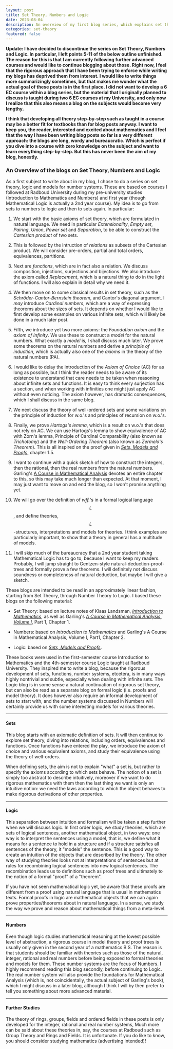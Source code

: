 ```yaml
---
layout: post
title: Set Theory, Numbers and Logic
date: 2023-08-04 
description: An overview of my first blog series, which explains set theory, numbers and some mathematical logic.
categories: set-theory
featured: false
---
```


**Update: I have decided to discontinue the series on Set Theory, Numbers and Logic. In particular, I left points 5-11 of the below outline unfinished. The reason for this is that I am currently following further advanced courses and would like to continue blogging about those. Right now, I feel that the rigorous approach that I have been trying to enforce while writing my blogs has deprived them from interest. I would like to write things more summarizingly sometimes, but that makes me wonder what the actual goal of these posts is in the first place. I did not want to develop a 6 EC course within a blog series, but the material that I originally planned to discuss is taught during two 6 EC courses at my University, and only now I realize that this also means a blog on the subjects would become very lengthy.**

**I think that developing all theory step-by-step such as taught in a course may be a better fit for textbooks than for blog posts anyway. I want to keep you, the reader, interested and excited about mathematics and I feel that the way I have been writing blog posts so far is a very different approach: the blogs are long, wordy and bureaucratic. Which is perfect if you dive into a course with zero knowledge on the subject and want to learn everything step-by-step. But this has never been the aim of my blog, honestly.**


### An Overview of the blogs on Set Theory, Numbers and Logic

As a first subject to write about in my blog, I chose to do a series on set theory, logic and models for number systems. These are based on courses I followed at Radboud University during my pre-university studies (Introduction to Mathematics and Numbers) and first year (though Mathematical Logic is actually a 2nd year course). My idea is to go from sets to numbers to logic and then to sets again. In particular:

 1. We start with the basic axioms of set theory, which are formulated in natural language. We need in particular *Extensionality*, *Empty set*, *Pairing*, *Union*, *Power set* and *Separation*, to be able to construct the *Cartesian product* of two sets.

 2. This is followed by the intruction of *relations* as subsets of the Cartesian product. We will consider pre-orders, partial and total orders, equivalences, partitions.

 3. Next are *functions*, which are in fact also a relation. We discuss composition, injections, surjections and bijections. We also introduce the axiom called *Replacement*, which is a natural thing to do in the light of functions. I will also explain in detail why we need it.

 4. We then move on to some classical results in set theory, such as the *Schröder-Cantor-Bernstein theorem*, and Cantor's diagonal argument. I *may* introduce *Cardinal numbers*, which are a way of expressing theorems about the sizes of sets. It depends on whether I would like to first develop some examples on various infinite sets, which will likely be done in a much later post.

 5. Fifth, we introduce yet two more axioms: the *Foundation axiom* and the *axiom of Infinity*. We use these to construct a *model* for the natural numbers. What exactly a *model* is, I shall discuss much later. We prove some theorems on the natural numbers and derive a *principle of induction*, which is actually also one of the *axioms* in the theory of the natural numbers (PA).

 6. I would like to delay the introduction of the *Axiom of Choice* (AC) for as long as possible, but I think the reader needs to be aware of its existence to understand that care needs to be taken when reasoning about infinite sets and functions. It is easy to think every surjection has a section, and when working with infinities one might just apply AC without even noticing. The axiom however, has dramatic consequences, which I shall discuss in the same blog.

 7. We next discuss the theory of well-ordered sets and some variations on the principle of induction for w.o.'s and principles of recursion on w.o.'s.

 8. Finally, we prove *Hartogs's lemma*, which is a result on w.o.'s that does not rely on AC. We can use Hartogs's lemma to show equivalence of AC with Zorn's lemma, Principle of Cardinal Comparability (also known as *Trichotomy*) and the *Well-Ordering Theorem* (also known as *Zermelo's Theorem*). This is all inspired on the proof given in [*Sets, Models and Proofs*](https://link.springer.com/book/10.1007/978-3-319-92414-4), chapter 1.5.

 9. I want to continue with a quick sketch of how to construct the integers, then the rational, then the real numbers from the natural numbers. Garling's [A Course in Mathematical Analysis](https://www.cambridge.org/core/books/course-in-mathematical-analysis/C0D89CA72FF3ED2B7F3280A922CF9D5B) devotes an entire chapter to this, so this may take much longer than expected. At that moment, I may just want to move on and end the blog, so I won't promise anything yet.

 10. We will go over the definition of *wff.*'s in a formal logical language $$L$$, and define theories, $$L$$-structures, interpretations and models for theories. I think examples are particularly important, to show that a theory in general has a multitude of models.

 11. I will skip much of the bureaucracy that a 2nd year student taking Mathematical Logic has to go to, because I want to keep my readers. Probably, I will jump straight to Gentzen-style natural-deduction-proof-trees and formally prove a few theorems. I will definitely not discuss soundness or completeness of natural deduction, but maybe I will give a sketch.

These blogs are intended to be read in an approximately linear fashion, starting from Set Theory, through Number Theory to Logic. I based these blogs on the following material:

 - Set Theory: based on lecture notes of Klaas Landsman, [*Introduction to Mathematics*](https://www.math.ru.nl/~landsman/InleidingWiskunde2017.pdf), as well as Garling's [*A Course in Mathematical Analysis, Volume I*](https://www.cambridge.org/core/books/course-in-mathematical-analysis/C0D89CA72FF3ED2B7F3280A922CF9D5B), Part 1, Chapter 1.

 - Numbers:  based on *Introduction to Mathematics* and Garling's A Course in Mathematical Analysis, Volume I, Part1, Chapter 2.

 - Logic: based on [*Sets, Models and Proofs*](https://link.springer.com/book/10.1007/978-3-319-92414-4).

These books were used in the first-semester course Introduction to Mathematics and the 4th-semester course Logic taught at Radboud University. They inspired me to write a blog, because the rigorous development of sets, functions, number systems, etcetera, is in many ways highly nontrivial and subtle, especially when dealing with infinite sets. The Logic blog is in some sense a natural continuation of rigorous set theory, but can also be read as a separate blog on formal logic (i.e. proofs and model theory). It does however also require an informal development of sets to start with, and the number systems discussed in Numbers will certainly provide us with some interesting models for various theories.

---

#### Sets 

This blog starts with an axiomatic definition of sets. It will then continue to explore set theory, diving into relations, including orders, equivalences and functions. Once functions have entered the play, we introduce the axiom of choice and various equivalent axioms, and study their equivalence using the theory of well-orders.

When defining sets, the aim is not to explain "what" a set is, but rather to specify the axioms according to which sets behave. The notion of a set is simply too abstract to describe intuitively, moreover if we want to do rigorous mathematics with them then the last thing we want is only an intuitive notion: we need the laws according to which the object behaves to make rigorous derivations of other properties.

---

#### Logic

This separation between intuition and formalism will be taken a step further when we will discuss logic. In first order logic, we study theories, which are sets of logical sentences, another mathematical object, in two ways: one way is to interpret the sentences using a model, that is, we define what it means for a sentence to hold in a structure and if a structure satisfies all sentences of the theory, it "models" the sentence. This is a good way to create an intuition of the objects that are described by the theory. The other way of studying theories looks not at interpretations of sentences but at rules for recombining logical sentences into new logical sentences. The recombination leads us to definitions such as proof trees and ultimately to the notion of a formal "proof" of a "theorem".

If you have not seen mathematical logic yet, be aware that these proofs are different from a proof using natural language that is usual in mathematics texts. Formal proofs in logic are mathematical objects that we can again prove properties/theorems about in natural language. In a sense, we study the way we prove and reason about mathematical things from a meta-level.

---

#### Numbers

Even though logic studies mathematical reasoning at the lowest possible level of abstraction, a rigorous course in model theory and proof trees is usually only given in the second year of a mathematics B.S. The reason is that students should be familiar with theories such as those of the natural, integer, rational and real numbers before being exposed to formal theories and models for them. These number systems are the focus of Numbers. I highly recommend reading this blog secondly, before continuing to Logic. The real number system will also provide the foundations for Mathematical Analysis (which is, not coincidentally, the actual subject of Garling's book), which I might discuss in a later blog, although I think I will by then prefer to tell you something about more advanced material.

---

#### Further Studies

The theory of rings, groups, fields and ordered fields in these posts is only developed for the integer, rational and real number systems, Much more can be said about these theories in, say, the courses at Radboud such as Group Theory and Rings and Fields. It is unfortunate. If you do like to know, you should consider studying mathematics (advertising intended)! 